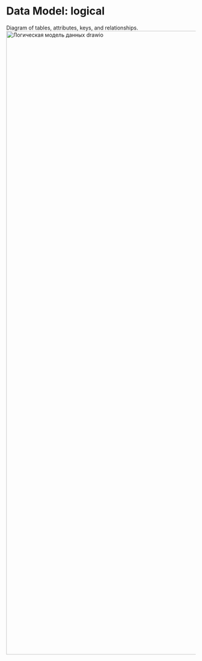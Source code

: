 # Data Model: logical
Diagram of tables, attributes, keys, and relationships.
<img width="1878" height="1659" alt="Логическая модель данных drawio" src="https://github.com/user-attachments/assets/b4d0220c-6d33-4c87-ac5b-d79d31e052d2" />
